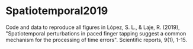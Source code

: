 # Spatiotemporal2019
Code and data to reproduce all figures in López, S. L., & Laje, R. (2019), "Spatiotemporal perturbations in paced finger tapping suggest a common mechanism for the processing of time errors". Scientific reports, 9(1), 1-15.

